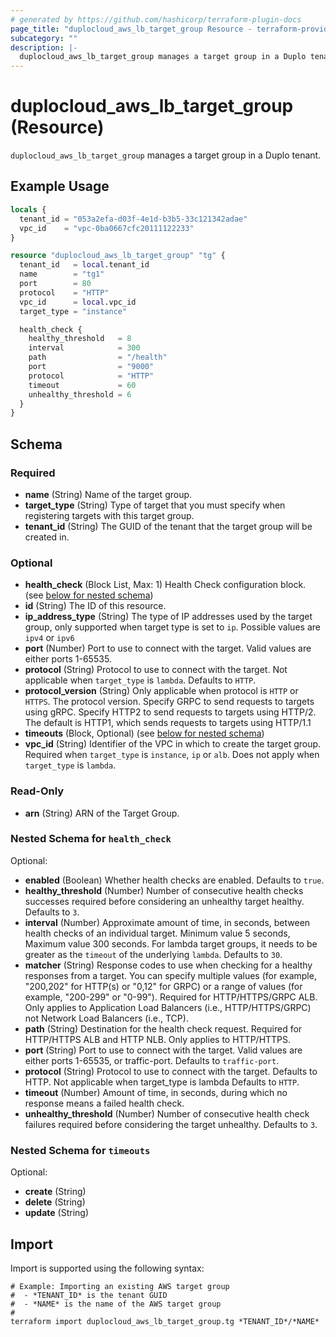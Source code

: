 ```yaml
---
# generated by https://github.com/hashicorp/terraform-plugin-docs
page_title: "duplocloud_aws_lb_target_group Resource - terraform-provider-duplocloud"
subcategory: ""
description: |-
  duplocloud_aws_lb_target_group manages a target group in a Duplo tenant.
---
```


# duplocloud_aws_lb_target_group (Resource)

`duplocloud_aws_lb_target_group` manages a target group in a Duplo tenant.

## Example Usage

```terraform
locals {
  tenant_id = "053a2efa-d03f-4e1d-b3b5-33c121342adae"
  vpc_id    = "vpc-0ba0667cfc20111122233"
}

resource "duplocloud_aws_lb_target_group" "tg" {
  tenant_id   = local.tenant_id
  name        = "tg1"
  port        = 80
  protocol    = "HTTP"
  vpc_id      = local.vpc_id
  target_type = "instance"

  health_check {
    healthy_threshold   = 8
    interval            = 300
    path                = "/health"
    port                = "9000"
    protocol            = "HTTP"
    timeout             = 60
    unhealthy_threshold = 6
  }
}
```

<!-- schema generated by tfplugindocs -->
## Schema

### Required

- **name** (String) Name of the target group.
- **target_type** (String) Type of target that you must specify when registering targets with this target group.
- **tenant_id** (String) The GUID of the tenant that the target group will be created in.

### Optional

- **health_check** (Block List, Max: 1) Health Check configuration block. (see [below for nested schema](#nestedblock--health_check))
- **id** (String) The ID of this resource.
- **ip_address_type** (String) The type of IP addresses used by the target group, only supported when target type is set to `ip`. Possible values are `ipv4` or `ipv6`
- **port** (Number) Port to use to connect with the target. Valid values are either ports 1-65535.
- **protocol** (String) Protocol to use to connect with the target. Not applicable when `target_type` is `lambda`. Defaults to `HTTP`.
- **protocol_version** (String) Only applicable when protocol is `HTTP` or `HTTPS`. The protocol version. Specify GRPC to send requests to targets using gRPC. Specify HTTP2 to send requests to targets using HTTP/2. The default is HTTP1, which sends requests to targets using HTTP/1.1
- **timeouts** (Block, Optional) (see [below for nested schema](#nestedblock--timeouts))
- **vpc_id** (String) Identifier of the VPC in which to create the target group. Required when `target_type` is `instance`, `ip` or `alb`. Does not apply when `target_type` is `lambda`.

### Read-Only

- **arn** (String) ARN of the Target Group.

<a id="nestedblock--health_check"></a>
### Nested Schema for `health_check`

Optional:

- **enabled** (Boolean) Whether health checks are enabled. Defaults to `true`.
- **healthy_threshold** (Number) Number of consecutive health checks successes required before considering an unhealthy target healthy. Defaults to `3`.
- **interval** (Number) Approximate amount of time, in seconds, between health checks of an individual target. Minimum value 5 seconds, Maximum value 300 seconds. For lambda target groups, it needs to be greater as the `timeout` of the underlying `lambda`. Defaults to `30`.
- **matcher** (String) Response codes to use when checking for a healthy responses from a target. You can specify multiple values (for example, "200,202" for HTTP(s) or "0,12" for GRPC) or a range of values (for example, "200-299" or "0-99"). Required for HTTP/HTTPS/GRPC ALB. Only applies to Application Load Balancers (i.e., HTTP/HTTPS/GRPC) not Network Load Balancers (i.e., TCP).
- **path** (String) Destination for the health check request. Required for HTTP/HTTPS ALB and HTTP NLB. Only applies to HTTP/HTTPS.
- **port** (String) Port to use to connect with the target. Valid values are either ports 1-65535, or traffic-port. Defaults to `traffic-port`.
- **protocol** (String) Protocol to use to connect with the target. Defaults to HTTP. Not applicable when target_type is lambda Defaults to `HTTP`.
- **timeout** (Number) Amount of time, in seconds, during which no response means a failed health check.
- **unhealthy_threshold** (Number) Number of consecutive health check failures required before considering the target unhealthy. Defaults to `3`.


<a id="nestedblock--timeouts"></a>
### Nested Schema for `timeouts`

Optional:

- **create** (String)
- **delete** (String)
- **update** (String)

## Import

Import is supported using the following syntax:

```shell
# Example: Importing an existing AWS target group
#  - *TENANT_ID* is the tenant GUID
#  - *NAME* is the name of the AWS target group
#
terraform import duplocloud_aws_lb_target_group.tg *TENANT_ID*/*NAME*
```
